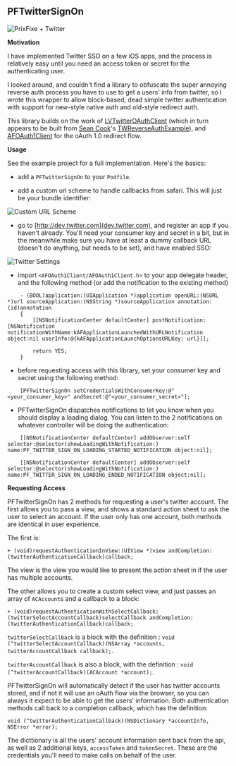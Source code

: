 PFTwitterSignOn
----

![PrixFixe + Twitter](README_resources/PrixFixe_Twitter.png)

**Motivation**

I have implemented Twitter SSO on a few iOS apps, and the process is relatively easy until you need an access token or secret for the authenticating user.

I looked around, and couldn't find a library to obfuscate the super annoying reverse auth process you have to use to get a users' info from twitter, so I wrote this wrapper to allow block-based, dead simple twitter authentication with support for new-style native auth and old-style redirect auth.

This library builds on the work of [LVTwitterOAuthClient](https://github.com/loovin/LVTwitterOAuthClient) (which in turn appears to be built from [Sean Cook](https://twitter.com/theSeanCook)'s [TWReverseAuthExample](https://github.com/seancook/TWReverseAuthExample)), and [AFOAuth1Client](https://github.com/AFNetworking/AFOAuth1Client) for the oAuth 1.0 redirect flow.

**Usage**

See the example project for a full implementation. Here's the basics:

- add a `PFTwitterSignOn` to your `Podfile`.

- add a custom url scheme to handle callbacks from safari. This will just be your bundle identifier:

![Custom URL Scheme](README_resources/URLSchemes.png)

- go to [http://dev.twitter.com](dev.twitter.com), and register an app if you haven't already. You'll need your consumer key and secret in a bit, but in the meanwhile make sure you have at least a dummy callback URL (doesn't do anything, but needs to be set), and have enabled SSO:

![Twitter Settings](README_resources/TwitterSettings.png)

- import `<AFOAuth1Client/AFOAuth1Client.h>` to your app delegate header, and the following method (or add the notification to the existing method)
```
    - (BOOL)application:(UIApplication *)application openURL:(NSURL *)url sourceApplication:(NSString *)sourceApplication annotation:(id)annotation
    {
        [[NSNotificationCenter defaultCenter] postNotification:[NSNotification notificationWithName:kAFApplicationLaunchedWithURLNotification object:nil userInfo:@{kAFApplicationLaunchOptionsURLKey: url}]];
    
        return YES;
    }
```
- before requesting access with this library, set your consumer key and secret using the following method:
```
    [PFTwitterSignOn setCredentialsWithConsumerKey:@"<your_consumer_key>" andSecret:@"<your_consumer_secret>"];
```
- PFTwitterSignOn dispatches notifications to let you know when you should display a loading dialog. You can listen to the 2 notifications on whatever controller will be doing the authentication:

```
    [[NSNotificationCenter defaultCenter] addObserver:self selector:@selector(showLoadingWithNotification:) name:PF_TWITTER_SIGN_ON_LOADING_STARTED_NOTIFICATION object:nil];
    
    [[NSNotificationCenter defaultCenter] addObserver:self selector:@selector(showLoadingWithNotification:) name:PF_TWITTER_SIGN_ON_LOADING_ENDED_NOTIFICATION object:nil];
```

**Requesting Access**

PFTwitterSignOn has 2 methods for requesting a user's twitter account. The first allows you to pass a view, and shows a standard action sheet to ask the user to select an account. If the user only has one account, both methods are identical in user experience.

The first is:

    + (void)requestAuthenticationInView:(UIView *)view andCompletion:(twitterAuthenticationCallback)callback;

The view is the view you would like to present the action sheet in if the user has multiple accounts.

The other allows you to create a custom select view, and just passes an array of `ACAccount`s and a callback to a block:

    + (void)requestAuthenticationWithSelectCallback:(twitterSelectAccountCallback)selectCallback andCompletion:(twitterAuthenticationCallback)callback;

`twitterSelectCallback` is a block with the definition : `void (^twitterSelectAccountCallback)(NSArray *accounts, twitterAccountCallback callback);`.

`twitterAccountCallback` is also a block, with the definition : `void (^twitterAccountCallback)(ACAccount *account);`.

PFTwitterSignOn will automatically detect if the user has twitter accounts stored, and if not it will use an oAuth flow via the browser, so you can always it expect to be able to get the users' information. Both authentication methods call back to a completion callback, which has the definition:

    void (^twitterAuthenticationCallback)(NSDictionary *accountInfo, NSError *error);

The dicttionary is all the users' account information sent back from the api, as well as 2 additional keys, `accessToken` and `tokenSecret`. These are the credentials you'll need to make calls on behalf of the user.

